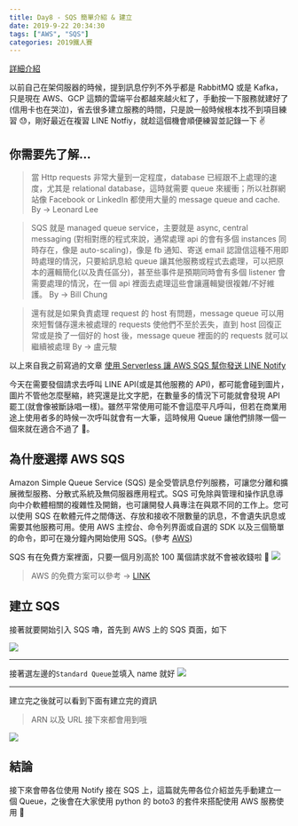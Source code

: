 ```yaml
---
title: Day8 - SQS 簡單介紹 & 建立
date: 2019-9-22 20:34:30
tags: ["AWS", "SQS"]
categories: 2019鐵人賽
---
```


[詳細介紹](https://ithelp.ithome.com.tw/articles/10194654)

以前自己在架伺服器的時候，提到訊息佇列不外乎都是 RabbitMQ 或是 Kafka，只是現在 AWS、GCP 這類的雲端平台都越來越火紅了，手動按一下服務就建好了(信用卡也在哭泣)，省去很多建立服務的時間，只是說一般時候根本找不到項目練習 😓，剛好最近在複習 LINE Notfiy，就趁這個機會順便練習並記錄一下 ✌️

## 你需要先了解…

> 當 Http requests 非常大量到一定程度，database 已經跟不上處理的速度，尤其是 relational database，這時就需要 queue 來緩衝；所以社群網站像 Facebook or LinkedIn 都使用大量的 message queue and cache.
> By -> Leonard Lee

> SQS 就是 managed queue service，主要就是 async, central messaging (對相對應的程式來說，通常處理 api 的會有多個 instances 同時存在，像是 auto-scaling)，像是 fb 通知、寄送 email 認證信這種不用即時處理的情況，只要給訊息給 queue 讓其他服務或程式去處理，可以把原本的邏輯簡化(以及責任區分)，甚至些事件是預期同時會有多個 listener 會需要處理的情況，在一個 api 裡面去處理這些會讓邏輯變很複雜/不好維護。
> By -> Bill Chung

> 還有就是如果負責處理 request 的 host 有問題，message queue 可以用來短暫儲存還未被處理的 requests 使他們不至於丟失，直到 host 回復正常或是換了一個好的 host 後，message queue 裡面的的 requests 就可以繼續被處理
> By -> 盧元駿

以上來自我之前寫過的文章 [使用 Serverless 讓 AWS SQS 幫你發送 LINE Notify](https://medium.com/@nijia.lin/使用-serverless-讓-aws-sqs-幫你發送-line-notify-fc3b918473cc)

今天在需要發個請求去呼叫 LINE API(或是其他服務的 API)，都可能會碰到圖片，圖片不管他怎麼壓縮，終究還是比文字肥，在數量多的情況下可能就會發現 API 罷工(就會像被斷詠唱一樣)。雖然平常使用可能不會這麼平凡呼叫，但若在商業用途上使用者多的時候一次呼叫就會有一大筆，這時候用 Queue 讓他們排隊一個一個來就在適合不過了 🎉。

## 為什麼選擇 AWS SQS

Amazon Simple Queue Service (SQS) 是全受管訊息佇列服務，可讓您分離和擴展微型服務、分散式系統及無伺服器應用程式。SQS 可免除與管理和操作訊息導向中介軟體相關的複雜性及開銷，也可讓開發人員專注在與眾不同的工作上。您可以使用 SQS 在軟體元件之間傳送、存放和接收不限數量的訊息，不會遺失訊息或需要其他服務可用。使用 AWS 主控台、命令列界面或自選的 SDK 以及三個簡單的命令，即可在幾分鐘內開始使用 SQS。(參考 [AWS](https://aws.amazon.com/tw/sqs/))

SQS 有在免費方案裡面，只要一個月別高於 100 萬個請求就不會被收錢啦 💪
![](https://i.imgur.com/az2V5a4.png)

> AWS 的免費方案可以參考 -> [LINK](https://aws.amazon.com/tw/free/?all-free-tier.sort-by=item.additionalFields.SortRank&all-free-tier.sort-order=asc&awsm.page-all-free-tier=5&source=post_page-----fc3b918473cc----------------------)

## 建立 SQS

接著就要開始引入 SQS 嚕，首先到 AWS 上的 SQS 頁面，如下

![](https://i.imgur.com/HXXX2SI.png)

---

接著選左邊的`Standard Queue`並填入 name 就好
![](https://i.imgur.com/Q88vd9t.png)

---

建立完之後就可以看到下面有建立完的資訊

> ARN 以及 URL 接下來都會用到哦

![](https://i.imgur.com/7pUSK9Q.png)

## 結論

接下來會帶各位使用 Notify 接在 SQS 上，這篇就先帶各位介紹並先手動建立一個 Queue，之後會在大家使用 python 的 boto3 的套件來搭配使用 AWS 服務使用 👏
